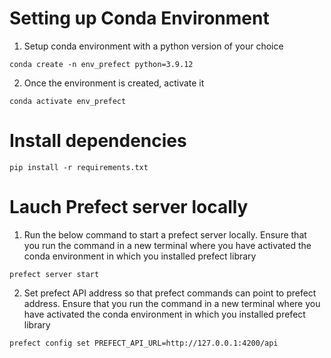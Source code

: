 

# Setting up Conda Environment 

1. Setup conda environment with a python version of your choice

```
conda create -n env_prefect python=3.9.12
```

2. Once the environment is created, activate it 

```
conda activate env_prefect
```

# Install dependencies

```
pip install -r requirements.txt
```

# Lauch Prefect server locally

1. Run the below command to start a prefect server locally. Ensure that you run the command in a new terminal where you have activated the conda environment in which you installed prefect library

```
prefect server start
```

2. Set prefect API address so that prefect commands can point to prefect address. Ensure that you run the command in a new terminal where you have activated the conda environment in which you installed prefect library

```
prefect config set PREFECT_API_URL=http://127.0.0.1:4200/api
```



